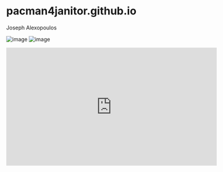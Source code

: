 # pacman4janitor.github.io
Joseph Alexopoulos


![image](https://user-images.githubusercontent.com/122423963/211951011-a8f3a79f-e3d3-4b7f-85a8-c7749bfd59eb.png)
![image](https://user-images.githubusercontent.com/122423963/212249868-31b7209c-4b88-470f-8246-68e2426333ae.png)
<iframe width="560" height="315" src="https://www.youtube.com/embed/NjD0H4eBfng" title="YouTube video player" frameborder="0" allow="accelerometer; autoplay; clipboard-write; encrypted-media; gyroscope; picture-in-picture; web-share" allowfullscreen></iframe>
